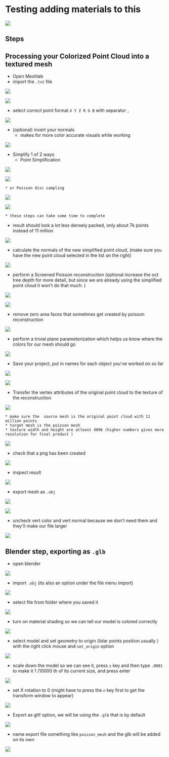 # Testing adding materials to this 

![](https://s3.amazonaws.com/statescoop-media/uploads/GIS-big-data-graphic-getty.jpg?mtime=20170821165732)
## Steps

## Processing your Colorized Point Cloud into a textured mesh

* Open Meshlab
* import the `.txt` file

![](./screenshot_from_2020-10-29_14-56-35.png)


![](./screenshot_from_2020-10-29_14-57-18.png)

* select correct point format `X Y Z R G B` with separator `,`

![](./screenshot_from_2020-10-29_15-16-22.png)

* (optional) invert your normals
    * makes for more color accurate visuals while working

![](./screenshot_from_2020-10-29_15-19-11.png)

* Simplify 1 of 2 ways
    * Point Simplification 

![](./screenshot_from_2020-10-29_15-24-38.png)


![](./screenshot_from_2020-10-29_15-25-04.png)

    * or Poisson disc sampling

![](./screenshot_from_2020-10-29_15-26-30.png)


![](./screenshot_from_2020-10-29_15-26-47.png)

    * these steps can take some time to complete

* result should look a lot less densely packed, only about 7k points instead of 11 million

![](./screenshot_from_2020-10-29_15-28-55.png)

* calculate the normals of the new simplified point cloud, (make sure you have the new point cloud selected in the list on the right) 

![](./screenshot_from_2020-10-29_15-32-25.png)

* perform a Screened Poisson reconstruction (optional increase the oct tree depth for more detail, but since we are already using the simplified point cloud it won't do that much. )

![](./screenshot_from_2020-10-29_15-32-46.png)


![](./screenshot_from_2020-10-29_15-34-04.png)

* remove zero area faces that sometimes get created by poisson reconstruction

![](./screenshot_from_2020-10-29_15-36-40.png)

* perform a trivial plane parameterization which helps us know where the colors for our mesh should go

![](./screenshot_from_2020-10-29_15-37-06.png)

* Save your project, put in names for each object you've worked on so far

![](./screenshot_from_2020-10-29_15-37-43.png)


![](./screenshot_from_2020-10-29_15-38-30.png)

* Transfer the vertex attributes of the original point cloud to the texture of the reconstruction

![](./screenshot_from_2020-10-29_15-39-35.png)

    * make sure the  source mesh is the original point cloud with 11 million points
    * target mesh is the poisson mesh
    * texture width and height are atleast 4096 (higher numbers gives more resolution for final product )

![](./screenshot_from_2020-10-29_15-41-31.png)

* check that a png has been created

![](./screenshot_from_2020-10-29_15-42-25.png)

* inspect result

![](./screenshot_from_2020-10-29_15-42-50.png)

* export mesh as `.obj`

![](./screenshot_from_2020-10-29_15-43-31.png)


![](./screenshot_from_2020-10-29_15-44-40.png)

* uncheck vert color and vert normal because we don't need them and they'll make our file larger

![](./screenshot_from_2020-10-29_15-45-51.png)

## Blender step, exporting as `.glb`
* open blender

![](./screenshot_from_2020-10-29_15-46-55.png)

* import `.obj` (its also an option under the file menu import)

![](./screenshot_from_2020-10-29_15-47-34.png)

* select file from folder where you saved it

![](./screenshot_from_2020-10-29_15-48-57.png)

* turn on material shading so we can tell our model is colored correctly

![](./screenshot_from_2020-10-29_15-49-33.png)

* select model and set geometry to origin (lidar points position usually ) with the right click mouse and `set_origin` option

![](./screenshot_from_2020-10-29_15-51-00.png)

* scale down the model so we can see it, press `s` key and then type `.0001` to make it 1 /10000 th of its current size, and press enter

![](./screenshot_from_2020-10-29_15-52-47.png)

* set X rotation to 0 (might have to press the `n` key first to get the transform window to appear)

![](./screenshot_from_2020-10-29_15-53-26.png)

* Export as gltf option, we will be using the `.glb` that is by default 

![](./screenshot_from_2020-10-29_15-54-00.png)

* name export file something like `poisson_mesh` and the glb will be added on its own

![](./screenshot_from_2020-10-29_15-55-04.png)





